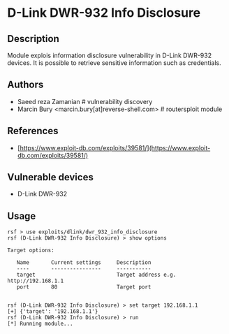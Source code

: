 # D-Link DWR-932 Info Disclosure

## Description
Module explois information disclosure vulnerability in D-Link DWR-932 devices. It is possible to retrieve sensitive information such as credentials.

## Authors
* Saeed reza Zamanian # vulnerability discovery
* Marcin Bury <marcin.bury[at]reverse-shell.com> # routersploit module

## References
* [https://www.exploit-db.com/exploits/39581/](https://www.exploit-db.com/exploits/39581/)

## Vulnerable devices
* D-Link DWR-932

## Usage
```
rsf > use exploits/dlink/dwr_932_info_disclosure
rsf (D-Link DWR-932 Info Disclosure) > show options

Target options:

   Name       Current settings     Description
   ----       ----------------     -----------
   target                          Target address e.g. http://192.168.1.1
   port       80                   Target port


rsf (D-Link DWR-932 Info Disclosure) > set target 192.168.1.1
[+] {'target': '192.168.1.1'}
rsf (D-Link DWR-932 Info Disclosure) > run
[*] Running module...
```
